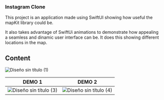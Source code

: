### Instagram Clone

This project is an application  made using SwiftUI showing how useful the mapKit library could be.

It also takes advantage of SwiftUi animations to demonstrate how appealing a seamless and dinamic user interface can be. It does this showing different locations in the map.


## Content
![Diseño sin título (1)](https://github.com/yolimapruiz/InstagramClone/assets/125906928/4cffcf3a-b289-46da-9e13-c52e230e7ae8)



DEMO 1 | DEMO 2 |
-------|--------|
![Diseño sin título (3)](https://github.com/yolimapruiz/yolimapruiz.github.io/assets/125906928/7700cb33-9fb8-4b90-86ec-6f331b47c74f)|![Diseño sin título (4)](https://github.com/yolimapruiz/yolimapruiz.github.io/assets/125906928/97c1c7d4-aef2-47a8-b72a-a274d0ce7834)

